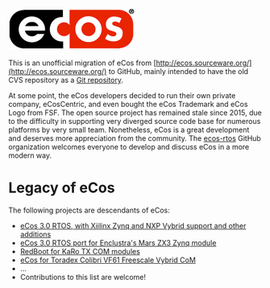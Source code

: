 <img src="ecos_logo.png">

This is an unofficial migration of eCos from [http://ecos.sourceware.org/](http://ecos.sourceware.org/) to GitHub, mainly intended to have the old CVS repository as a [Git repository](https://github.com/ecos-rtos/ecos).

At some point, the eCos developers decided to run their own private company, eCosCentric, and even bought the eCos Trademark and eCos Logo from FSF. The open source project has remained stale since 2015, due to the difficulty in supporting very diverged source code base for numerous platforms by very small team. Nonetheless, eCos is a great development and deserves more appreciation from the community. The [ecos-rtos](https://github.com/ecos-rtos) GitHub
organization welcomes everyone to develop and discuss eCos in a more modern way.

# Legacy of eCos

The following projects are descendants of eCos:

* [eCos 3.0 RTOS, with Xiilinx Zynq and NXP Vybrid support and other additions](https://github.com/antmicro/ecos)
* [eCos 3.0 RTOS port for Enclustra's Mars ZX3 Zynq module](https://github.com/antmicro/ecos-mars-zx3)
* [RedBoot for KaRo TX COM modules](https://git.karo-electronics.de/?p=karo-tx-redboot.git;a=summary)
* [eCos for Toradex Colibri VF61 Freescale Vybrid CoM](https://ecos-for-toradex-colibri-vf61-vybrid-module.readthedocs.io/en/latest/)
* ...
* Contributions to this list are welcome!

